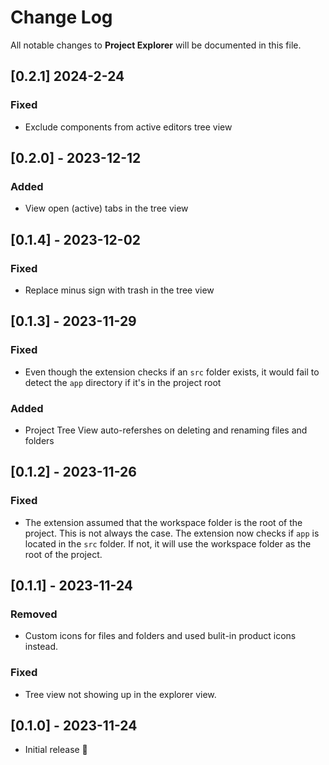 # Change Log

All notable changes to **Project Explorer** will be documented in this file.

## [0.2.1] 2024-2-24

### Fixed

- Exclude components from active editors tree view

## [0.2.0] - 2023-12-12

### Added

- View open (active) tabs in the tree view

## [0.1.4] - 2023-12-02

### Fixed

- Replace minus sign with trash in the tree view

## [0.1.3] - 2023-11-29

### Fixed

- Even though the extension checks if an `src` folder exists, it would fail to detect the `app` directory if it's in the project root

### Added

- Project Tree View auto-refershes on deleting and renaming files and folders

## [0.1.2] - 2023-11-26

### Fixed

- The extension assumed that the workspace folder is the root of the project. This is not always the case. The extension now checks if `app` is located in the `src` folder. If not, it will use the workspace folder as the root of the project.

## [0.1.1] - 2023-11-24

### Removed

- Custom icons for files and folders and used bulit-in product icons instead.

### Fixed

- Tree view not showing up in the explorer view.

## [0.1.0] - 2023-11-24

- Initial release 🎉
